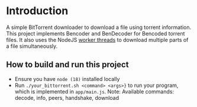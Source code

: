 # Introduction
A simple BitTorrent downloader to download a file using torrent information. This project implements Bencoder and BenDecoder for Bencoded torrent files. It also uses the NodeJS [worker threads](https://nodejs.org/api/worker_threads.html) to download multiple parts of a file simultaneously.

## How to build and run this project
* Ensure you have `node (18)` installed locally
* Run `./your_bittorrent.sh <command> <args>}` to run your program, which is implemented in
   `app/main.js`.
Note: Available commands: decode, info, peers, handshake, download
